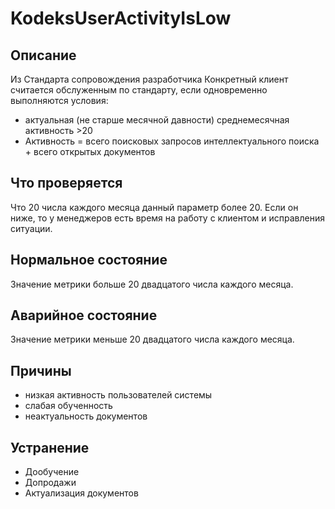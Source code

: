 # KodeksUserActivityIsLow

## Описание

Из Стандарта сопровождения разработчика
Конкретный клиент считается обслуженным по стандарту,
если одновременно выполняются условия:

- актуальная (не старше месячной давности) среднемесячная активность >20
- Активность = всего поисковых запросов интеллектуального
  поиска + всего открытых документов

## Что проверяется

Что 20 числа каждого месяца данный параметр более 20. Если он ниже, то
у менеджеров есть время на работу с клиентом и исправления ситуации.

## Нормальное состояние

Значение метрики больше 20 двадцатого числа каждого месяца.

## Аварийное состояние

Значение метрики меньше 20 двадцатого числа каждого месяца.

## Причины

- низкая активность пользователей системы
- слабая обученность
- неактуальность документов

## Устранение

- Дообучение
- Допродажи
- Актуализация документов
